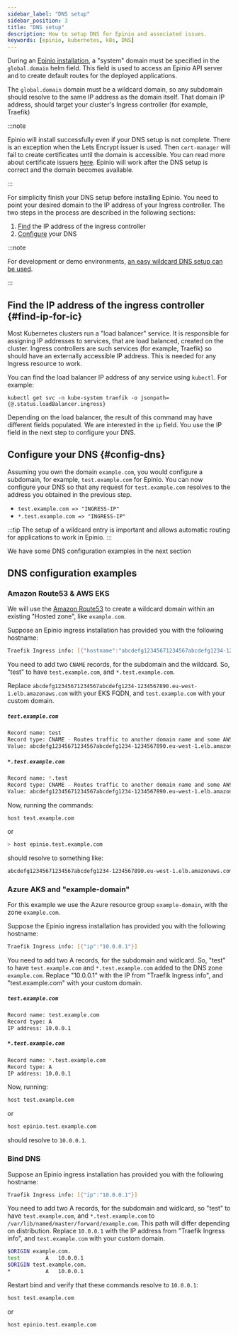 ```yaml
---
sidebar_label: "DNS setup"
sidebar_position: 3
title: "DNS setup"
description: How to setup DNS for Epinio and associated issues.
keywords: [epinio, kubernetes, k8s, DNS]
---
```


During an [Epinio installation](install_epinio.md),
a "system" domain must be specified in the `global.domain` helm field.
This field is used to access an Epinio API server and to create default routes for the deployed applications.

The `global.domain` domain must be a wildcard domain,
so any subdomain should resolve to the same IP address as the domain itself.
That domain IP address, should target your cluster's Ingress controller (for example, Traefik)

:::note

Epinio will install successfully even if your DNS setup is not complete.
There is an exception when the Lets Encrypt issuer is used.
Then `cert-manager` will fail to create certificates until the domain is accessible.
You can read more about certificate issuers [here](../howtos/other/certificate_issuers.md).
Epinio will work after the DNS setup is correct and the domain becomes available.

:::

For simplicity finish your DNS setup before installing Epinio.
You need to point your desired domain to the IP address of your Ingress controller.
The two steps in the process are described in the following sections:

1. [Find](#find-ip-for-ic) the IP address of the ingress controller
1. [Configure](#config-dns) your DNS

:::note

For development or demo environments, [an easy wildcard DNS setup can be used](wildcardDNS_setup.md).

:::

## Find the IP address of the ingress controller {#find-ip-for-ic}

Most Kubernetes clusters run a "load balancer" service.
It is responsible for assigning IP addresses to services, that are load balanced, created on the cluster.
Ingress controllers are such services (for example, Traefik) so should have an externally accessible IP address.
This is needed for any Ingress resource to work.

You can find the load balancer IP address of any service using `kubectl`. For example:

```
kubectl get svc -n kube-system traefik -o jsonpath={@.status.loadBalancer.ingress}
```
<!-- TODO: I would like a sample output from the previous command showing the IP address field.-->

Depending on the load balancer, the result of this command may have different fields populated.
We are interested in the `ip` field.
You use the IP field in the next step to configure your DNS.

## Configure your DNS {#config-dns}

Assuming you own the domain `example.com`, you would configure a subdomain, for example, `test.example.com` for Epinio.
You can now configure your DNS so that any request for `test.example.com`
resolves to the address you obtained in the previous step.

<!--TODO: We have described what needs to be configured in DNS, but not actually shown how to do it.
Do we need to? Or am I missing the point.-->

- `test.example.com => "INGRESS-IP"`
- `*.test.example.com => "INGRESS-IP"`

:::tip
The setup of a wildcard entry is important and allows automatic routing for applications to work in Epinio.
:::

We have some DNS configuration examples in the next section

## DNS configuration examples

### Amazon Route53 & AWS EKS

We will use the [Amazon Route53](https://aws.amazon.com/route53/) to create a wildcard domain within an existing "Hosted zone", like `example.com`.

Suppose an Epinio ingress installation has provided you with the following hostname:
<!--TODO: Is the hostname below an actual format of an Amazon AWS hostname.
If so that's fine, if not I think I will shorten it for a little more clarity.-->

```bash
Traefik Ingress info: [{"hostname":"abcdefg12345671234567abcdefg1234-1234567890.eu-west-1.elb.amazonaws.com"}]
```

You need to add two `CNAME` records, for the subdomain and the wildcard. So, "test" to have `test.example.com`, and `*.test.example.com`.

Replace `abcdefg12345671234567abcdefg1234-1234567890.eu-west-1.elb.amazonaws.com` with your EKS FQDN, and `test.example.com` with your custom domain.

##### `test.example.com`

```bash
Record name: test
Record type: CNAME - Routes traffic to another domain name and some AWS resources
Value: abcdefg12345671234567abcdefg1234-1234567890.eu-west-1.elb.amazonaws.com
```

##### `*.test.example.com`

```bash
Record name: *.test
Record type: CNAME - Routes traffic to another domain name and some AWS resources
Value: abcdefg12345671234567abcdefg1234-1234567890.eu-west-1.elb.amazonaws.com
```

Now, running the commands:


```bash
host test.example.com
```

or

```bash
> host epinio.test.example.com
```

should resolve to something like:

```bash
abcdefg12345671234567abcdefg1234-1234567890.eu-west-1.elb.amazonaws.com
```

### Azure AKS and "example-domain"

For this example we use the Azure resource group `example-domain`, with the zone `example.com`.

Suppose the Epinio ingress installation has provided you with the following hostname:

```bash
Traefik Ingress info: [{"ip":"10.0.0.1"}]
```

You need to add two A records, for the subdomain and widlcard.
So, "test" to have `test.example.com` and `*.test.example.com` added to the DNS zone `example.com`.
Replace "10.0.0.1" with the IP from "Traefik Ingress info", and "test.example.com" with your custom domain.

##### `test.example.com`

```bash
Record name: test.example.com
Record type: A
IP address: 10.0.0.1
```

##### `*.test.example.com`

```bash
Record name: *.test.example.com
Record type: A
IP address: 10.0.0.1
```

Now, running:

```bash
host test.example.com
```

or

```bash
host epinio.test.example.com
```

should resolve to `10.0.0.1`.

### Bind DNS

Suppose an Epinio ingress installation has provided you with the following hostname:

```bash
Traefik Ingress info: [{"ip":"10.0.0.1"}]
```

You need to add two A records, for the subdomain and widlcard, so "test" to have `test.example.com`, and `*.test.example.com` to `/var/lib/named/master/forward/example.com`.
This path will differ depending on distribution.
Replace `10.0.0.1` with the IP address from "Traefik Ingress info", and `test.example.com` with your custom domain.

```bash
$ORIGIN example.com.
test		A	10.0.0.1
$ORIGIN test.example.com.
*			A	10.0.0.1
```

Restart bind and verify that these commands resolve to `10.0.0.1`:

```bash
host test.example.com
```
or

```shell
host epinio.test.example.com
```
